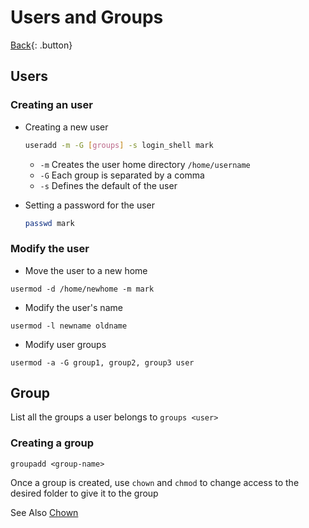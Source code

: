 # Users and Groups

[Back](../index.md){: .button}

## Users

### Creating an user

- Creating a new user

  ```sh
  useradd -m -G [groups] -s login_shell mark
  ```

  - `-m` Creates the user home directory `/home/username`
  - `-G` Each group is separated by a comma
  - `-s` Defines the default of the user

- Setting a password for the user

  ```sh
  passwd mark
  ```
 
### Modify the user

- Move the user to a new home

```
usermod -d /home/newhome -m mark
```

- Modify the user's name

```
usermod -l newname oldname
```


- Modify user groups

```
usermod -a -G group1, group2, group3 user
```


## Group

List all the groups a user belongs to `groups <user>`


### Creating a group

```
groupadd <group-name>
```

Once a group is created, use `chown` and `chmod` to change access to the desired folder
to give it to the group

See Also [Chown](./chown.md)


